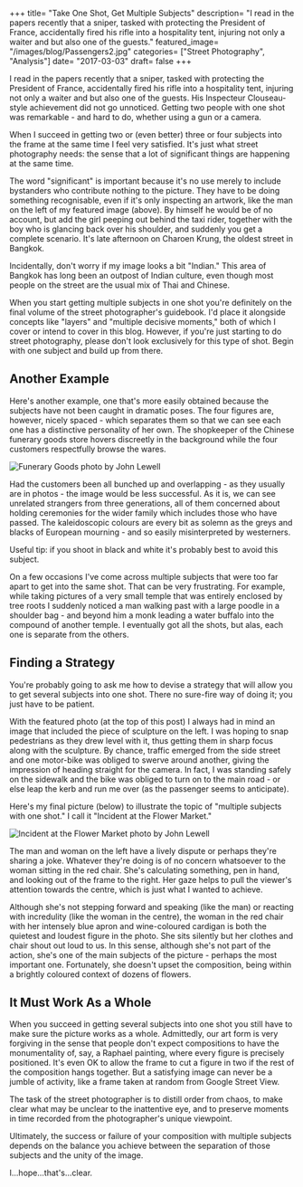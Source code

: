 +++
title= "Take One Shot, Get Multiple Subjects"
description= "I read in the papers recently that a sniper, tasked with protecting the President of France, accidentally fired his rifle into a hospitality tent, injuring not only a waiter and but also one of the guests."
featured_image= "/images/blog/Passengers2.jpg"
categories= ["Street Photography", "Analysis"]
date= "2017-03-03"
draft= false
+++

I read in the papers recently that a sniper, tasked with protecting the President of France, accidentally fired his rifle into a hospitality tent, injuring not only a waiter and but also one of the guests. His Inspecteur Clouseau-style achievement did not go unnoticed. Getting two people with one shot was remarkable - and hard to do, whether using a gun or a camera.

When I succeed in getting two or (even better) three or four subjects into the frame at the same time I feel very satisfied. It's just what street photography needs: the sense that a lot of significant things are happening at the same time.

The word "significant" is important because it's no use merely to include bystanders who contribute nothing to the picture. They have to be doing something recognisable, even if it's only inspecting an artwork, like the man on the left of my featured image (above). By himself he would be of no account, but add the girl peeping out behind the taxi rider, together with the boy who is glancing back over his shoulder, and suddenly you get a complete scenario. It's late afternoon on Charoen Krung, the oldest street in Bangkok.

Incidentally, don't worry if my image looks a bit "Indian." This area of Bangkok has long been an outpost of Indian culture, even though most people on the street are the usual mix of Thai and Chinese.

When you start getting multiple subjects in one shot you're definitely on the final volume of the street photographer's guidebook. I'd place it alongside concepts like "layers" and "multiple decisive moments," both of which I cover or intend to cover in this blog. However, if you're just starting to do street photography, please don't look exclusively for this type of shot. Begin with one subject and build up from there.

## Another Example

Here's another example, one that's more easily obtained because the subjects have not been caught in dramatic poses. The four figures are, however, nicely spaced - which separates them so that we can see each one has a distinctive personality of her own. The shopkeeper of the Chinese funerary goods store hovers discreetly in the background while the four customers respectfully browse the wares.

<img class="lazyload" data-src="/images/blog/Funerary_Goods.jpg" alt="Funerary Goods photo by John Lewell">

Had the customers been all bunched up and overlapping - as they usually are in photos - the image would be less successful. As it is, we can see unrelated strangers from three generations, all of them concerned about holding ceremonies for the wider family which includes those who have passed. The kaleidoscopic colours are every bit as solemn as the greys and blacks of European mourning - and so easily misinterpreted by westerners.

Useful tip: if you shoot in black and white it's probably best to avoid this subject.

On a few occasions I've come across multiple subjects that were too far apart to get into the same shot. That can be very frustrating. For example, while taking pictures of a very small temple that was entirely enclosed by tree roots I suddenly noticed a man walking past with a large poodle in a shoulder bag - and beyond him a monk leading a water buffalo into the compound of another temple. I eventually got all the shots, but alas, each one is separate from the others.

## Finding a Strategy

You're probably going to ask me how to devise a strategy that will allow you to get several subjects into one shot. There no sure-fire way of doing it; you just have to be patient.

With the featured photo (at the top of this post) I always had in mind an image that included the piece of sculpture on the left. I was hoping to snap pedestrians as they drew level with it, thus getting them in sharp focus along with the sculpture. By chance, traffic emerged from the side street and one motor-bike was obliged to swerve around another, giving the impression of heading straight for the camera. In fact, I was standing safely on the sidewalk and the bike was obliged to turn on to the main road - or else leap the kerb and run me over (as the passenger seems to anticipate).

Here's my final picture (below) to illustrate the topic of "multiple subjects with one shot." I call it "Incident at the Flower Market."

<img class="lazyload" data-src="/images/blog/Incident_at_the_Flower_Market2.jpg" alt="Incident at the Flower Market photo by John Lewell">

The man and woman on the left have a lively dispute or perhaps they're sharing a joke. Whatever they're doing is of no concern whatsoever to the woman sitting in the red chair. She's calculating something, pen in hand, and looking out of the frame to the right. Her gaze helps to pull the viewer's attention towards the centre, which is just what I wanted to achieve.

Although she's not stepping forward and speaking (like the man) or reacting with incredulity (like the woman in the centre), the woman in the red chair with her intensely blue apron and wine-coloured cardigan is both the quietest and loudest figure in the photo. She sits silently but her clothes and chair shout out loud to us. In this sense, although she's not part of the action, she's one of the main subjects of the picture - perhaps the most important one. Fortunately, she doesn't upset the composition, being within a brightly coloured context of dozens of flowers.

## It Must Work As a Whole

When you succeed in getting several subjects into one shot you still have to make sure the picture works as a whole. Admittedly, our art form is very forgiving in the sense that people don't expect compositions to have the monumentality of, say, a Raphael painting, where every figure is precisely positioned. It's even OK to allow the frame to cut a figure in two if the rest of the composition hangs together. But a satisfying image can never be a jumble of activity, like a frame taken at random from Google Street View.

The task of the street photographer is to distill order from chaos, to make clear what may be unclear to the inattentive eye, and to preserve moments in time recorded from the photographer's unique viewpoint.

Ultimately, the success or failure of your composition with multiple subjects depends on the balance you achieve between the separation of those subjects and the unity of the image.

I...hope...that's...clear.